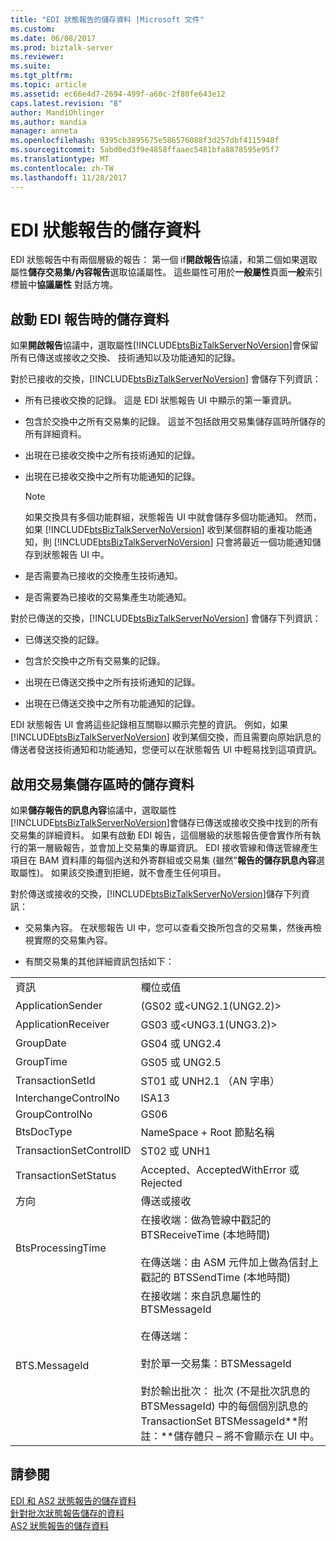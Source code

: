 ```yaml
---
title: "EDI 狀態報告的儲存資料 |Microsoft 文件"
ms.custom: 
ms.date: 06/08/2017
ms.prod: biztalk-server
ms.reviewer: 
ms.suite: 
ms.tgt_pltfrm: 
ms.topic: article
ms.assetid: ec66e4d7-2694-499f-a60c-2f80fe643e12
caps.latest.revision: "8"
author: MandiOhlinger
ms.author: mandia
manager: anneta
ms.openlocfilehash: 9395cb3895675e586576088f3d257dbf4115948f
ms.sourcegitcommit: 5abd0ed3f9e4858ffaaec5481bfa8878595e95f7
ms.translationtype: MT
ms.contentlocale: zh-TW
ms.lasthandoff: 11/28/2017
---
```

# <a name="data-stored-for-edi-status-reports"></a>EDI 狀態報告的儲存資料
EDI 狀態報告中有兩個層級的報告： 第一個 if**開啟報告**協議，和第二個如果選取屬性**儲存交易集/內容報告**選取協議屬性。 這些屬性可用於**一般屬性**頁面**一般**索引標籤中**協議屬性** 對話方塊。  
  
## <a name="data-stored-if-edi-reporting-is-activated"></a>啟動 EDI 報告時的儲存資料  
 如果**開啟報告**協議中，選取屬性[!INCLUDE[btsBizTalkServerNoVersion](../includes/btsbiztalkservernoversion-md.md)]會保留所有已傳送或接收之交換、 技術通知以及功能通知的記錄。  
  
 對於已接收的交換，[!INCLUDE[btsBizTalkServerNoVersion](../includes/btsbiztalkservernoversion-md.md)] 會儲存下列資訊：  
  
-   所有已接收交換的記錄。 這是 EDI 狀態報告 UI 中顯示的第一筆資訊。  
  
-   包含於交換中之所有交易集的記錄。 這並不包括啟用交易集儲存區時所儲存的所有詳細資料。  
  
-   出現在已接收交換中之所有技術通知的記錄。  
  
-   出現在已接收交換中之所有功能通知的記錄。  
  
    > [!NOTE]
    >  如果交換具有多個功能群組，狀態報告 UI 中就會儲存多個功能通知。 然而，如果 [!INCLUDE[btsBizTalkServerNoVersion](../includes/btsbiztalkservernoversion-md.md)] 收到某個群組的重複功能通知，則 [!INCLUDE[btsBizTalkServerNoVersion](../includes/btsbiztalkservernoversion-md.md)] 只會將最近一個功能通知儲存到狀態報告 UI 中。  
  
-   是否需要為已接收的交換產生技術通知。  
  
-   是否需要為已接收的交易集產生功能通知。  
  
 對於已傳送的交換，[!INCLUDE[btsBizTalkServerNoVersion](../includes/btsbiztalkservernoversion-md.md)] 會儲存下列資訊：  
  
-   已傳送交換的記錄。  
  
-   包含於交換中之所有交易集的記錄。  
  
-   出現在已傳送交換中之所有技術通知的記錄。  
  
-   出現在已傳送交換中之所有功能通知的記錄。  
  
 EDI 狀態報告 UI 會將這些記錄相互關聯以顯示完整的資訊。 例如，如果 [!INCLUDE[btsBizTalkServerNoVersion](../includes/btsbiztalkservernoversion-md.md)] 收到某個交換，而且需要向原始訊息的傳送者發送技術通知和功能通知，您便可以在狀態報告 UI 中輕易找到這項資訊。  
  
## <a name="data-stored-if-transaction-set-storage-is-enabled"></a>啟用交易集儲存區時的儲存資料  
 如果**儲存報告的訊息內容**協議中，選取屬性[!INCLUDE[btsBizTalkServerNoVersion](../includes/btsbiztalkservernoversion-md.md)]會儲存已傳送或接收交換中找到的所有交易集的詳細資料。 如果有啟動 EDI 報告，這個層級的狀態報告便會實作所有執行的第一層級報告，並會加上交易集的專屬資訊。 EDI 接收管線和傳送管線產生項目在 BAM 資料庫的每個內送和外寄群組或交易集 (雖然"**報告的儲存訊息內容**選取屬性)。 如果該交換遭到拒絕，就不會產生任何項目。  
  
 對於傳送或接收的交換，[!INCLUDE[btsBizTalkServerNoVersion](../includes/btsbiztalkservernoversion-md.md)]儲存下列資訊：  
  
-   交易集內容。 在狀態報告 UI 中，您可以查看交換所包含的交易集，然後再檢視實際的交易集內容。  
  
-   有關交易集的其他詳細資訊包括如下：  
  
|||  
|-|-|  
|資訊|欄位或值|  
|ApplicationSender|(GS02 或\<UNG2.1(UNG2.2)\>|  
|ApplicationReceiver|GS03 或\<UNG3.1(UNG3.2)\>|  
|GroupDate|GS04 或 UNG2.4|  
|GroupTime|GS05 或 UNG2.5|  
|TransactionSetId|ST01 或 UNH2.1 （AN 字串）|  
|InterchangeControlNo|ISA13|  
|GroupControlNo|GS06|  
|BtsDocType|NameSpace + Root 節點名稱|  
|TransactionSetControlID|ST02 或 UNH1|  
|TransactionSetStatus|Accepted、AcceptedWithError 或 Rejected|  
|方向|傳送或接收|  
|BtsProcessingTime|在接收端：做為管線中戳記的 BTSReceiveTime (本地時間)<br /><br /> 在傳送端：由 ASM 元件加上做為信封上戳記的 BTSSendTime (本地時間)|  
|BTS.MessageId|在接收端：來自訊息屬性的 BTSMessageId<br /><br /> 在傳送端：<br /><br /> 對於單一交易集：BTSMessageId<br /><br /> 對於輸出批次： 批次 (不是批次訊息的 BTSMessageId) 中的每個個別訊息的 TransactionSet BTSMessageId**附註：**儲存體只 – 將不會顯示在 UI 中。|  
  
## <a name="see-also"></a>請參閱  
 [EDI 和 AS2 狀態報告的儲存資料](../core/data-stored-for-edi-and-as2-status-reports.md)   
 [針對批次狀態報告儲存的資料](../core/data-stored-for-batching-status-reports.md)   
 [AS2 狀態報告的儲存資料](../core/data-stored-for-as2-status-reports.md)